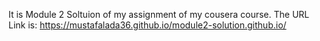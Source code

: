 It is Module 2 Soltuion of my assignment of my cousera course.
The URL Link is:
https://mustafalada36.github.io/module2-solution.github.io/
